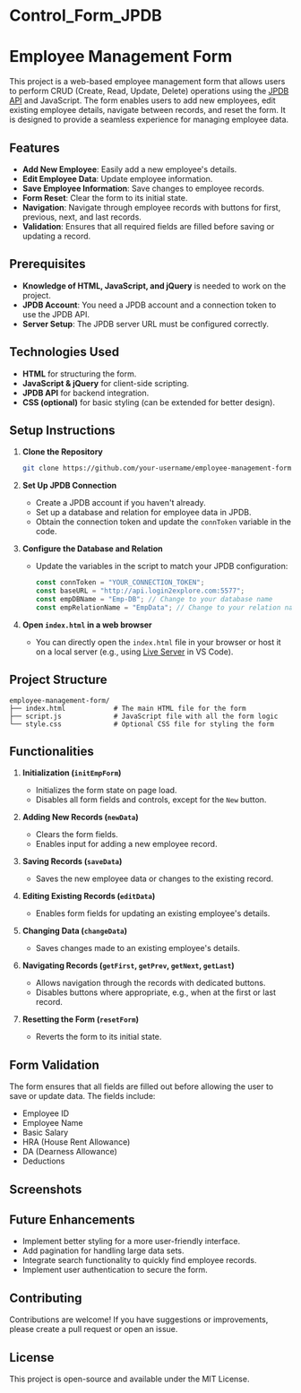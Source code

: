 # Control_Form_JPDB

# Employee Management Form

This project is a web-based employee management form that allows users to perform CRUD (Create, Read, Update, Delete) operations using the [JPDB API](https://login2explore.com/jpdb/docs.html) and JavaScript. The form enables users to add new employees, edit existing employee details, navigate between records, and reset the form. It is designed to provide a seamless experience for managing employee data.

## Features

- **Add New Employee**: Easily add a new employee's details.
- **Edit Employee Data**: Update employee information.
- **Save Employee Information**: Save changes to employee records.
- **Form Reset**: Clear the form to its initial state.
- **Navigation**: Navigate through employee records with buttons for first, previous, next, and last records.
- **Validation**: Ensures that all required fields are filled before saving or updating a record.

## Prerequisites

- **Knowledge of HTML, JavaScript, and jQuery** is needed to work on the project.
- **JPDB Account**: You need a JPDB account and a connection token to use the JPDB API.
- **Server Setup**: The JPDB server URL must be configured correctly.

## Technologies Used

- **HTML** for structuring the form.
- **JavaScript & jQuery** for client-side scripting.
- **JPDB API** for backend integration.
- **CSS (optional)** for basic styling (can be extended for better design).

## Setup Instructions

1. **Clone the Repository**
   ```bash
   git clone https://github.com/your-username/employee-management-form.git
   ```

2. **Set Up JPDB Connection**
   - Create a JPDB account if you haven't already.
   - Set up a database and relation for employee data in JPDB.
   - Obtain the connection token and update the `connToken` variable in the code.

3. **Configure the Database and Relation**
   - Update the variables in the script to match your JPDB configuration:
     ```javascript
     const connToken = "YOUR_CONNECTION_TOKEN";
     const baseURL = "http://api.login2explore.com:5577";
     const empDBName = "Emp-DB"; // Change to your database name
     const empRelationName = "EmpData"; // Change to your relation name
     ```

4. **Open `index.html` in a web browser**
   - You can directly open the `index.html` file in your browser or host it on a local server (e.g., using [Live Server](https://marketplace.visualstudio.com/items?itemName=ritwickdey.LiveServer) in VS Code).

## Project Structure

```
employee-management-form/
├── index.html            # The main HTML file for the form
├── script.js             # JavaScript file with all the form logic
└── style.css             # Optional CSS file for styling the form
```

## Functionalities

1. **Initialization (`initEmpForm`)**
   - Initializes the form state on page load.
   - Disables all form fields and controls, except for the `New` button.
   
2. **Adding New Records (`newData`)**
   - Clears the form fields.
   - Enables input for adding a new employee record.

3. **Saving Records (`saveData`)**
   - Saves the new employee data or changes to the existing record.

4. **Editing Existing Records (`editData`)**
   - Enables form fields for updating an existing employee's details.
   
5. **Changing Data (`changeData`)**
   - Saves changes made to an existing employee's details.

6. **Navigating Records (`getFirst`, `getPrev`, `getNext`, `getLast`)**
   - Allows navigation through the records with dedicated buttons.
   - Disables buttons where appropriate, e.g., when at the first or last record.

7. **Resetting the Form (`resetForm`)**
   - Reverts the form to its initial state.

## Form Validation

The form ensures that all fields are filled out before allowing the user to save or update data. The fields include:

- Employee ID
- Employee Name
- Basic Salary
- HRA (House Rent Allowance)
- DA (Dearness Allowance)
- Deductions

## Screenshots




## Future Enhancements

- Implement better styling for a more user-friendly interface.
- Add pagination for handling large data sets.
- Integrate search functionality to quickly find employee records.
- Implement user authentication to secure the form.

## Contributing

Contributions are welcome! If you have suggestions or improvements, please create a pull request or open an issue.

## License

This project is open-source and available under the MIT License.
